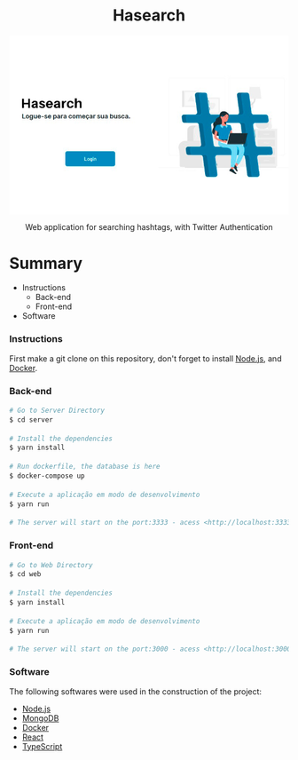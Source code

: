 <h1 align="center">Hasearch</h1>

<img align="center" src="https://github.com/ca-sousa/hash-search/blob/master/.github/hash.png">

<p align="center">Web application for searching hashtags, with Twitter Authentication</p>

Summary
=================
<!--ts-->
   * Instructions
      * Back-end
      * Front-end
   * Software
<!--te-->
### Instructions
First make a git clone on this repository, don't forget to install [Node.js](https://nodejs.org/en/), and [Docker](https://docs.docker.com/get-docker/).
### Back-end
```bash
# Go to Server Directory
$ cd server

# Install the dependencies
$ yarn install

# Run dockerfile, the database is here
$ docker-compose up

# Execute a aplicação em modo de desenvolvimento
$ yarn run

# The server will start on the port:3333 - acess <http://localhost:3333>
```
### Front-end
```bash
# Go to Web Directory
$ cd web

# Install the dependencies
$ yarn install

# Execute a aplicação em modo de desenvolvimento
$ yarn run

# The server will start on the port:3000 - acess <http://localhost:3000>
```

### Software
The following softwares were used in the construction of the project:
- [Node.js](https://nodejs.org/en/)
- [MongoDB](https://www.mongodb.com/)
- [Docker](https://www.docker.com/)
- [React](https://pt-br.reactjs.org/)
- [TypeScript](https://www.typescriptlang.org/)
